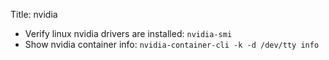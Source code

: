 Title: nvidia

- Verify linux nvidia drivers are installed: `nvidia-smi`
- Show nvidia container info: `nvidia-container-cli -k -d /dev/tty info`
